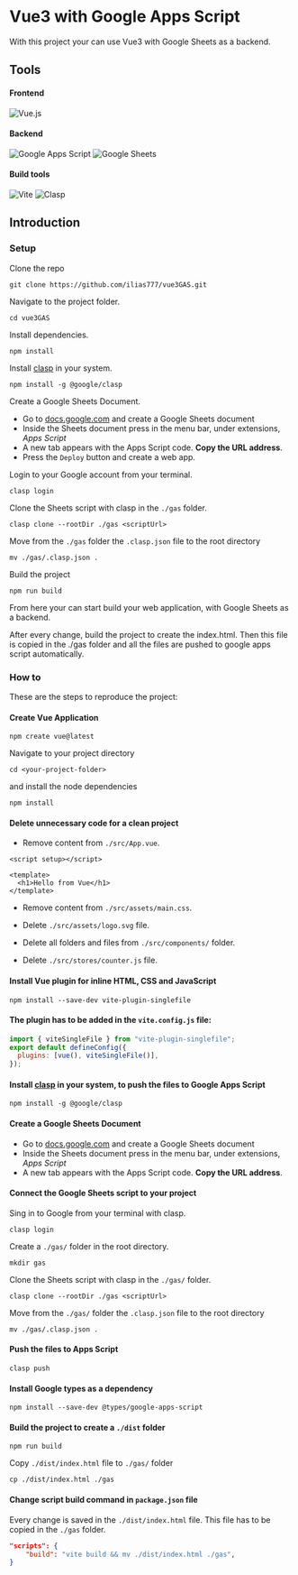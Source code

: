 # Vue3 with Google Apps Script

With this project your can use Vue3 with Google Sheets as a backend.

## Tools

#### Frontend

![Vue.js](https://img.shields.io/badge/vuejs-%2335495e.svg?style=for-the-badge&logo=vuedotjs&logoColor=%234FC08D)

#### Backend

![Google Apps Script](https://img.shields.io/badge/Google_Apps_Script-blue?style=for-the-badge&logo=google%20apps%20script&logoColor=white)
![Google Sheets](https://img.shields.io/badge/Google_Sheets-darkgreen?style=for-the-badge&logo=google%20sheets&logoColor=white)

#### Build tools

![Vite](https://img.shields.io/badge/vite-%23646CFF.svg?style=for-the-badge&logo=vite&logoColor=white)
![Clasp](https://img.shields.io/badge/CLASP-darkblue?style=for-the-badge&logo=google&logoColor=white)

## Introduction

### Setup

Clone the repo

```shell
git clone https://github.com/ilias777/vue3GAS.git
```

Navigate to the project folder.

```shell
cd vue3GAS
```

Install dependencies.

```shell
npm install
```

Install [clasp](https://github.com/google/clasp) in your system.

```shell
npm install -g @google/clasp
```

Create a Google Sheets Document.

- Go to [docs.google.com](https://docs.google.com/) and create a Google Sheets document
- Inside the Sheets document press in the menu bar, under extensions, _Apps Script_
- A new tab appears with the Apps Script code. **Copy the URL address**.
- Press the `Deploy` button and create a web app.

Login to your Google account from your terminal.

```shell
clasp login
```

Clone the Sheets script with clasp in the `./gas` folder.

```shell
clasp clone --rootDir ./gas <scriptUrl>
```

Move from the `./gas` folder the `.clasp.json` file to the root directory

```shell
mv ./gas/.clasp.json .
```

Build the project

```shell
npm run build
```

From here your can start build your web application, with Google Sheets as a backend.

After every change, build the project to create the index.html. Then this file is copied in the
./gas folder and all the files are pushed to google apps script automatically.

### How to

These are the steps to reproduce the project:

#### Create Vue Application

```shell
npm create vue@latest
```

Navigate to your project directory

```shell
cd <your-project-folder>
```

and install the node dependencies

```shell
npm install
```

#### Delete unnecessary code for a clean project

- Remove content from `./src/App.vue`.

```vue
<script setup></script>

<template>
  <h1>Hello from Vue</h1>
</template>
```

- Remove content from `./src/assets/main.css`.

- Delete `./src/assets/logo.svg` file.

- Delete all folders and files from `./src/components/` folder.

- Delete `./src/stores/counter.js` file.

#### Install Vue plugin for inline HTML, CSS and JavaScript

```shell
npm install --save-dev vite-plugin-singlefile
```

#### The plugin has to be added in the `vite.config.js` file:

```javascript
import { viteSingleFile } from "vite-plugin-singlefile";
export default defineConfig({
  plugins: [vue(), viteSingleFile()],
});
```

#### Install [clasp](https://github.com/google/clasp) in your system, to push the files to Google Apps Script

```shell
npm install -g @google/clasp
```

#### Create a Google Sheets Document

- Go to [docs.google.com](https://docs.google.com/) and create a Google Sheets document
- Inside the Sheets document press in the menu bar, under extensions, _Apps Script_
- A new tab appears with the Apps Script code. **Copy the URL address**.

#### Connect the Google Sheets script to your project

Sing in to Google from your terminal with clasp.

```shell
clasp login
```

Create a `./gas/` folder in the root directory.

```shell
mkdir gas
```

Clone the Sheets script with clasp in the `./gas/` folder.

```shell
clasp clone --rootDir ./gas <scriptUrl>
```

Move from the `./gas/` folder the `.clasp.json` file to the root directory

```shell
mv ./gas/.clasp.json .
```

#### Push the files to Apps Script

```shell
clasp push
```

#### Install Google types as a dependency

```shell
npm install --save-dev @types/google-apps-script
```

#### Build the project to create a `./dist` folder

```shell
npm run build
```

Copy `./dist/index.html` file to `./gas/` folder

```shell
cp ./dist/index.html ./gas
```

#### Change script build command in `package.json` file

Every change is saved in the `./dist/index.html` file. This file has to be copied in the `./gas`
folder.

```json
"scripts": {
    "build": "vite build && mv ./dist/index.html ./gas",
}
```
